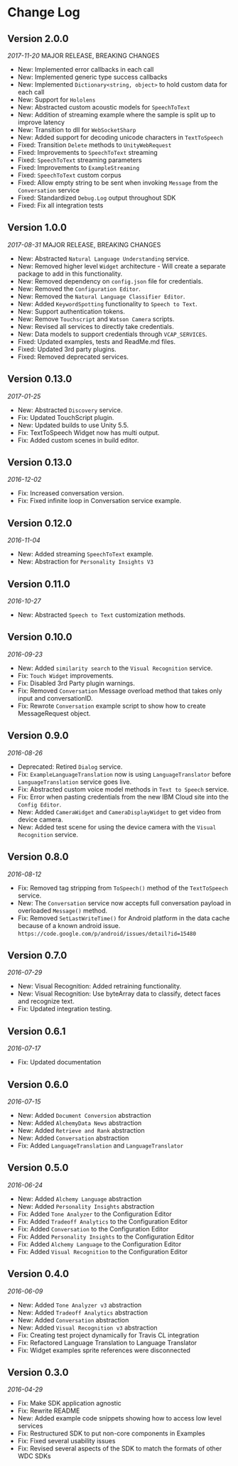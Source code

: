 Change Log
==========
## Version 2.0.0
_2017-11-20_ MAJOR RELEASE, BREAKING CHANGES
* New: Implemented error callbacks in each call
* New: Implemented generic type success callbacks
* New: Implemented `Dictionary<string, object>` to hold custom data for each call
* New: Support for `Hololens`
* New: Abstracted custom acoustic models for `SpeechToText`
* New: Addition of streaming example where the sample is split up to improve latency
* New: Transition to dll for `WebSocketSharp`
* New: Added support for decoding unicode characters in `TextToSpeech`
* Fixed: Transition `Delete` methods to `UnityWebRequest`
* Fixed: Improvements to `SpeechToText` streaming
* Fixed: `SpeechToText` streaming parameters
* Fixed: Improvements to `ExampleStreaming`
* Fixed: `SpeechToText` custom corpus
* Fixed: Allow empty string to be sent when invoking `Message` from the `Conversation` service
* Fixed: Standardized `Debug.Log` output throughout SDK
* Fixed: Fix all integration tests

## Version 1.0.0
_2017-08-31_ MAJOR RELEASE, BREAKING CHANGES

* New: Abstracted `Natural Language Understanding` service.
* New: Removed higher level `Widget` architecture - Will create a separate package to add in this functionality.
* New: Removed dependency on `config.json` file for credentials.
* New: Removed the `Configuration Editor`.
* New: Removed the `Natural Language Classifier Editor`.
* New: Added `KeywordSpotting` functionality to `Speech to Text`.
* New: Support authentication tokens.
* New: Remove `Touchscript` and `Watson Camera` scripts.
* New: Revised all services to directly take credentials.
* New: Data models to support credentials through `VCAP_SERVICES`.
* Fixed: Updated examples, tests and ReadMe.md files.
* Fixed: Updated 3rd party plugins.
* Fixed: Removed deprecated services.


## Version 0.13.0
_2017-01-25_

* New: Abstracted `Discovery` service.
* Fix: Updated TouchScript plugin.
* New: Updated builds to use Unity 5.5.
* Fix: TextToSpeech Widget now has multi output.
* Fix: Added custom scenes in build editor.

## Version 0.13.0
_2016-12-02_

* Fix: Increased conversation version.
* Fix: Fixed infinite loop in Conversation service example.

## Version 0.12.0
_2016-11-04_

* New: Added streaming `SpeechToText` example.
* New: Abstraction for `Personality Insights V3`

## Version 0.11.0
_2016-10-27_

* New: Abstracted `Speech to Text` customization methods.

## Version 0.10.0
_2016-09-23_

* New: Added `similarity search` to the `Visual Recognition` service.
* Fix: `Touch Widget` improvements.
* Fix: Disabled 3rd Party plugin warnings.
* Fix: Removed `Conversation` Message overload method that takes only input and conversationID.
* Fix: Rewrote `Conversation` example script to show how to create MessageRequest object.

## Version 0.9.0
_2016-08-26_

* Deprecated: Retired `Dialog` service.
* Fix: `ExampleLanguageTranslation` now is using `LanguageTranslator` before `LanguageTranslation` service goes live.
* Fix: Abstracted custom voice model methods in `Text to Speech` service.
* Fix: Error when pasting credentials from the new IBM Cloud site into the `Config Editor`.
* New: Added `CameraWidget` and `CameraDisplayWidget` to get video from device camera.
* New: Added test scene for using the device camera with the `Visual Recognition` service.

## Version 0.8.0
_2016-08-12_

* Fix: Removed tag stripping from `ToSpeech()` method of the `TextToSpeech` service.
* New: The `Conversation` service now accepts full conversation payload in overloaded `Message()` method.
* Fix: Removed `SetLastWriteTime()` for Android platform  in the data cache because of a known android issue.
```https://code.google.com/p/android/issues/detail?id=15480```


## Version 0.7.0
_2016-07-29_

* New: Visual Recognition: Added retraining functionality.
* New: Visual Recognition: Use byteArray data to classify, detect faces and recognize text.
* Fix: Updated integration testing.


## Version 0.6.1
_2016-07-17_

* Fix: Updated documentation

## Version 0.6.0

_2016-07-15_

* New: Added `Document Conversion` abstraction
* New: Added `AlchemyData News` abstraction
* New: Added `Retrieve and Rank` abstraction
* New: Added `Conversation` abstraction
* Fix: Added `LanguageTranslation` and `LanguageTranslator`

## Version 0.5.0

_2016-06-24_

 * New: Added `Alchemy Language` abstraction
 * New: Added `Personality Insights` abstraction
 * Fix: Added `Tone Analyzer` to the Configuration Editor
 * Fix: Added `Tradeoff Analytics` to the Configuration Editor
 * Fix: Added `Conversation` to the Configuration Editor
 * Fix: Added `Personality Insights` to the Configuration Editor
 * Fix: Added `Alchemy Language` to the Configuration Editor
 * Fix: Added `Visual Recognition` to the Configuration Editor

## Version 0.4.0

_2016-06-09_

 * New: Added `Tone Analyzer v3` abstraction
 * New: Added `Tradeoff Analytics` abstraction
 * New: Added `Conversation` abstraction
 * New: Added `Visual Recognition v3` abstraction
 * Fix: Creating test project dynamically for Travis CL integration
 * Fix: Refactored Language Translation to Language Translator
 * Fix: Widget examples sprite references were disconnected

## Version 0.3.0

_2016-04-29_

 * Fix: Make SDK application agnostic
 * Fix: Rewrite README
 * New: Added example code snippets showing how to access low level services
 * Fix: Restructured SDK to put non-core components in Examples
 * Fix: Fixed several usability issues
 * Fix: Revised several aspects of the SDK to match the formats of other WDC SDKs
